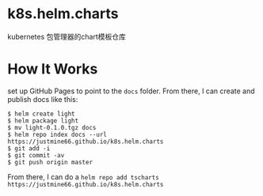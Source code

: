 # k8s.helm.charts
kubernetes 包管理器的chart模板仓库

# How It Works

set up GitHub Pages to point to the `docs` folder. From there, I can
create and publish docs like this:

```console
$ helm create light
$ helm package light
$ mv light-0.1.0.tgz docs
$ helm repo index docs --url https://justmine66.github.io/k8s.helm.charts
$ git add -i
$ git commit -av
$ git push origin master
```

From there, I can do a `helm repo add tscharts 
https://justmine66.github.io/k8s.helm.charts`

